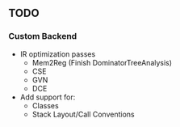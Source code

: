 ## TODO

### Custom Backend
- IR optimization passes
	- Mem2Reg (Finish DominatorTreeAnalysis)
	- CSE
	- GVN
	- DCE
- Add support for:
	- Classes
	- Stack Layout/Call Conventions
	



